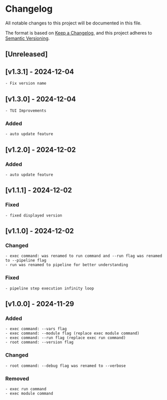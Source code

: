# Changelog

All notable changes to this project will be documented in this file.

The format is based on [Keep a Changelog](https://keepachangelog.com/en/1.1.0/),
and this project adheres to [Semantic Versioning](https://semver.org/spec/v2.0.0.html).

## [Unreleased]
<!-- UNRELEASED -->

<!-- /UNRELEASED -->

<!-- NEXT RELEASE -->
## [v1.3.1] - 2024-12-04
    - Fix version name

## [v1.3.0] - 2024-12-04
    - TUI Improvements

### Added
    - auto update feature

## [v1.2.0] - 2024-12-02

### Added
    - auto update feature

## [v1.1.1] - 2024-12-02

### Fixed
    - fixed displayed version

## [v1.1.0] - 2024-12-02

### Changed
    - exec command: was renamed to run command and --run flag was renamed to --pipeline flag
    - run was renamed to pipeline for better understanding

### Fixed
    - pipeline step execution infinity loop

## [v1.0.0] - 2024-11-29

### Added
    - exec command: --vars flag
    - exec command: --module flag (replace exec module command)
    - exec command: --run flag (replace exec run command)
    - root command: --version flag
    
### Changed
    - root command: --debug flag was renamed to --verbose
    
### Removed
    - exec run command
    - exec module command 
    
